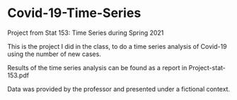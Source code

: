 # Covid-19-Time-Series
Project from Stat 153: Time Series during Spring 2021  

This is the project I did in the class, to do a time series analysis of Covid-19 using the number of new cases.

Results of the time series analysis can be found as a report in Project-stat-153.pdf

Data was provided by the professor and presented under a fictional context.
